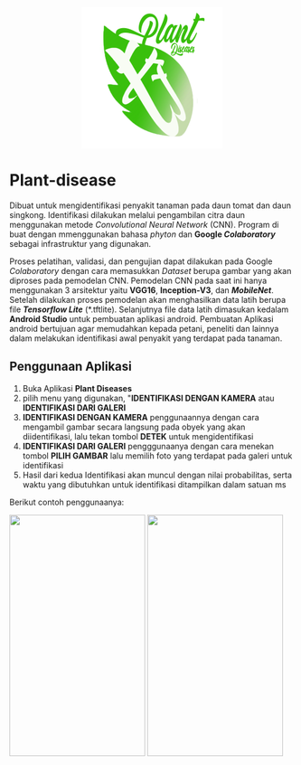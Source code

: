 <p align="center"><img src="logo.png" width="250" height="250" align="center"></p>




# Plant-disease
<p align=”justify”> Dibuat untuk mengidentifikasi penyakit tanaman pada daun tomat dan daun singkong. Identifikasi dilakukan melalui pengambilan citra daun menggunakan metode <i>Convolutional Neural Network</i> (CNN). Program di buat dengan mmenggunakan bahasa <i>phyton</i> dan <b>Google <i>Colaboratory</i></b> sebagai infrastruktur yang digunakan.</p> 
<p align=”justify”>Proses pelatihan, validasi, dan pengujian dapat dilakukan pada Google <i>Colaboratory</i> dengan cara memasukkan <i>Dataset</i> berupa gambar yang akan diproses pada pemodelan CNN. Pemodelan CNN pada saat ini hanya menggunakan 3 arsitektur yaitu <b>VGG16</b>, <b>Inception-V3</b>, dan <b><i>MobileNet</i></b>. Setelah dilakukan proses pemodelan akan menghasilkan data latih berupa file <i><b>Tensorflow Lite</b></i> (*.tftlite). Selanjutnya file data latih dimasukan kedalam <b>Android Studio</b> untuk pembuatan aplikasi android. Pembuatan Aplikasi android bertujuan agar memudahkan kepada petani, peneliti dan lainnya dalam melakukan identifikasi awal penyakit yang terdapat pada tanaman. </p>

## Penggunaan Aplikasi
1. Buka Aplikasi <b>Plant Diseases</b>
2. pilih menu yang digunakan, "<b>IDENTIFIKASI DENGAN KAMERA</b> atau <b>IDENTIFIKASI DARI GALERI</b>
3. <b>IDENTIFIKASI DENGAN KAMERA</b> penggunaannya dengan cara mengambil gambar secara langsung pada obyek yang akan diidentifikasi, lalu tekan tombol <b>DETEK</b> untuk mengidentifikasi
4. <b>IDENTIFIKASI DARI GALERI</b> pengggunaanya dengan cara menekan tombol <b>PILIH  GAMBAR</b> lalu memilih foto yang terdapat pada galeri untuk identifikasi
5. Hasil dari kedua Identifikasi akan muncul dengan nilai probabilitas, serta waktu yang dibutuhkan untuk identifikasi ditampilkan dalam satuan ms

Berikut contoh penggunaanya:

<img src="Data Hasil Uji/Tutarial-1.gif" width="240" height="427"> <img src="Data Hasil Uji/Tutorial-2.gif" width="240" height="427">
